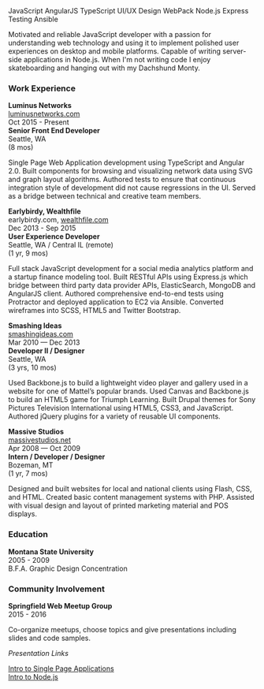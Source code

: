 <section class="resume">
<!--   <section>
    <div class="row">
      <div class="col-md-8">
        <h1>Daniel P. Quinn</h1>
      </div>
      <div class="col-md-4">
        <p>
          <a target="_blank" href="http://github.com/danielpquinn">github.com/danielpquinn</a><br>
          <a href="mailto:danquinndev@gmail.com">danquinndev@gmail.com</a><br>
          206-554-1720<br>
        </p>
      </div>
    </div>
  </section> -->
  <section>
    <div class="row">
      <div class="col-md-12">
        <span class="badge">JavaScript</span>
        <span class="badge">AngularJS</span>
        <span class="badge">TypeScript</span>
        <span class="badge">UI/UX Design</span>
        <span class="badge">WebPack</span>
        <span class="badge">Node.js</span>
        <span class="badge">Express</span>
        <span class="badge">Testing</span>
        <span class="badge">Ansible</span>
      </div>
    </div>
  </section>
  <section>
    <div class="row">
      <div class="col-md-12">
        <p class="lead">
          Motivated and reliable JavaScript developer with a passion for understanding web technology and using it to implement polished user experiences on desktop and mobile platforms. Capable of writing server-side applications in Node.js. When I'm not writing code I enjoy skateboarding and hanging out with my Dachshund Monty.
        </p>
      </div>
    </div>
  </section>
  <section>
    <div class="row">
      <div class="col-md-12">
        <h3>Work Experience</h3>
      </div>
    </div>
  </section>
  <section>
    <div class="row">
      <div class="col-md-4"><strong>Luminus Networks</strong></div>
      <div class="col-md-4"><a target="_blank" href="http://www.luminusnetworks.com">luminusnetworks.com</a></div>
      <div class="col-md-4">Oct 2015 - Present</div>
    </div>
    <div class="row">
      <div class="col-md-4"><strong>Senior Front End Developer</strong></div>
      <div class="col-md-4">Seattle, WA</div>
      <div class="col-md-4">(8 mos)</div>
    </div>
    <div class="row">
      <div class="col-md-12">
        <p>Single Page Web Application development using TypeScript and Angular 2.0. Built components for browsing and visualizing network data using SVG and graph layout algorithms. Authored tests to ensure that continuous integration style of development did not cause regressions in the UI. Served as a bridge between technical and creative team members.</p>
      </div>
    </div>
  </section>
  <section>
    <div class="row">
      <div class="col-md-4"><strong>Earlybirdy, Wealthfile</strong></div>
      <div class="col-md-4">earlybirdy.com, <a target="_blank" href="https://wealthfile.com">wealthfile.com</a></div>
      <div class="col-md-4">Dec 2013 - Sep 2015</div>
    </div>
    <div class="row">
      <div class="col-md-4"><strong>User Experience Developer</strong></div>
      <div class="col-md-4">Seattle, WA / Central IL (remote)</div>
      <div class="col-md-4">(1 yr, 9 mos)</div>
    </div>
    <div class="row">
      <div class="col-md-12">
        <p>Full stack JavaScript development for a social media analytics platform and a startup finance modeling tool. Built RESTful APIs using Express.js which bridge between third party data provider APIs, ElasticSearch, MongoDB and AngularJS client. Authored comprehensive end-to-end tests using Protractor and deployed application to EC2 via Ansible. Converted wireframes into SCSS, HTML5 and Twitter Bootstrap.</p>
      </div>
    </div>
  </section>
  <section>
    <div class="row">
      <div class="col-md-4"><strong>Smashing Ideas</strong></div>
      <div class="col-md-4"><a target="_blank" href="http://smashingideas.com">smashingideas.com</a></div>
      <div class="col-md-4">Mar 2010 — Dec 2013</div>
    </div>
    <div class="row">
      <div class="col-md-4"><strong>Developer II / Designer</strong></div>
      <div class="col-md-4">Seattle, WA</div>
      <div class="col-md-4">(3 yrs, 10 mos)</div>
    </div>
    <div class="row">
      <div class="col-md-12">
        <p>Used Backbone.js to build a lightweight video player and gallery used in a website for one of Mattel’s popular brands. Used Canvas and Backbone.js to build an HTML5 game for Triumph Learning. Built Drupal themes for Sony Pictures Television International using HTML5, CSS3, and JavaScript. Authored jQuery plugins for a variety of reusable UI components.</p>
      </div>
    </div>
  </section>
  <section>
    <div class="row">
      <div class="col-md-4"><strong>Massive Studios</strong></div>
      <div class="col-md-4"><a target="_blank" href="http://www.massive.net">massivestudios.net</a></div>
      <div class="col-md-4">Apr 2008 — Oct 2009</div>
    </div>
    <div class="row">
      <div class="col-md-4"><strong>Intern / Developer / Designer</strong></div>
      <div class="col-md-4">Bozeman, MT</div>
      <div class="col-md-4">(1 yr, 7 mos)</div>
    </div>
    <div class="row">
      <div class="col-md-12">
        <p>Designed and built websites for local and national clients using Flash, CSS, and HTML. Created basic content management systems with PHP. Assisted with visual design and layout of printed marketing material and POS displays.</p>
      </div>
    </div>
  </section>
  <section>
    <div class="row">
      <div class="col-md-6">
        <section>
          <div class="row">
            <div class="col-md-12">
              <h3>Education</h3>
            </div>
          </div>
        </section>
        <section>
          <div class="row">
            <div class="col-md-8"><strong>Montana State University</strong></div>
            <div class="col-md-4">2005 - 2009</div>
          </div>
          <div class="row">
            <div class="col-md-12">B.F.A. Graphic Design Concentration</div>
          </div>
        </section>
      </div>
      <div class="col-md-6">
        <section>
          <div class="row">
            <div class="col-md-12">
              <h3>Community Involvement</h3>
            </div>
          </div>
        </section>
        <section>
          <div class="row">
            <div class="col-md-8"><strong>Springfield Web Meetup Group</strong></div>
            <div class="col-md-4">2015 - 2016</div>
          </div>
          <div class="row">
            <div class="col-md-12">
              <p>Co-organize meetups, choose topics and give presentations including slides and code samples.</p>
              <p><em>Presentation Links</em></p>
              <p><a target="_blank" href="https://github.com/danielpquinn/springfield-web-spa">Intro to Single Page Applications</a><br><a target="_blank" href="https://github.com/danielpquinn/springfield-web-node">Intro to Node.js</a></p>
            </div>
          </div>
        </section>
      </div>
    </div>
  </section>
</section>
